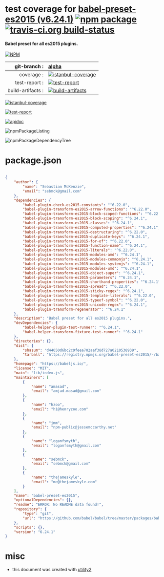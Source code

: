# test coverage for  [babel-preset-es2015 (v6.24.1)](https://babeljs.io/)  [![npm package](https://img.shields.io/npm/v/npmtest-babel-preset-es2015.svg?style=flat-square)](https://www.npmjs.org/package/npmtest-babel-preset-es2015) [![travis-ci.org build-status](https://api.travis-ci.org/npmtest/node-npmtest-babel-preset-es2015.svg)](https://travis-ci.org/npmtest/node-npmtest-babel-preset-es2015)
#### Babel preset for all es2015 plugins.

[![NPM](https://nodei.co/npm/babel-preset-es2015.png?downloads=true)](https://www.npmjs.com/package/babel-preset-es2015)

| git-branch : | [alpha](https://github.com/npmtest/node-npmtest-babel-preset-es2015/tree/alpha)|
|--:|:--|
| coverage : | [![istanbul-coverage](https://npmtest.github.io/node-npmtest-babel-preset-es2015/build/coverage.badge.svg)](https://npmtest.github.io/node-npmtest-babel-preset-es2015/build/coverage.html/index.html)|
| test-report : | [![test-report](https://npmtest.github.io/node-npmtest-babel-preset-es2015/build/test-report.badge.svg)](https://npmtest.github.io/node-npmtest-babel-preset-es2015/build/test-report.html)|
| build-artifacts : | [![build-artifacts](https://npmtest.github.io/node-npmtest-babel-preset-es2015/glyphicons_144_folder_open.png)](https://github.com/npmtest/node-npmtest-babel-preset-es2015/tree/gh-pages/build)|

[![istanbul-coverage](https://npmtest.github.io/node-npmtest-babel-preset-es2015/build/screenCapture.buildCustomOrg.browser.coverage.html.png)](https://npmtest.github.io/node-npmtest-babel-preset-es2015/build/coverage.html/index.html)

[![test-report](https://npmtest.github.io/node-npmtest-babel-preset-es2015/build/screenCapture.buildCustomOrg.browser.%252Fhome%252Ftravis%252Fbuild%252Fnpmtest%252Fnode-npmtest-babel-preset-es2015%252Ftmp%252Fbuild%252Ftest-report.html.png)](https://npmtest.github.io/node-npmtest-babel-preset-es2015/build/test-report.html)

[![apidoc](https://npmdoc.github.io/node-npmdoc-babel-preset-es2015/build/screenCapture.buildApidoc.browser.%252Fhome%252Ftravis%252Fbuild%252Fnpmdoc%252Fnode-npmdoc-babel-preset-es2015%252Ftmp%252Fbuild%252Fapidoc.html.png)](https://npmdoc.github.io/node-npmdoc-babel-preset-es2015/build/apidoc.html)

![npmPackageListing](https://npmtest.github.io/node-npmtest-babel-preset-es2015/build/screenCapture.npmPackageListing.svg)

![npmPackageDependencyTree](https://npmtest.github.io/node-npmtest-babel-preset-es2015/build/screenCapture.npmPackageDependencyTree.svg)



# package.json

```json

{
    "author": {
        "name": "Sebastian McKenzie",
        "email": "sebmck@gmail.com"
    },
    "dependencies": {
        "babel-plugin-check-es2015-constants": "^6.22.0",
        "babel-plugin-transform-es2015-arrow-functions": "^6.22.0",
        "babel-plugin-transform-es2015-block-scoped-functions": "^6.22.0",
        "babel-plugin-transform-es2015-block-scoping": "^6.24.1",
        "babel-plugin-transform-es2015-classes": "^6.24.1",
        "babel-plugin-transform-es2015-computed-properties": "^6.24.1",
        "babel-plugin-transform-es2015-destructuring": "^6.22.0",
        "babel-plugin-transform-es2015-duplicate-keys": "^6.24.1",
        "babel-plugin-transform-es2015-for-of": "^6.22.0",
        "babel-plugin-transform-es2015-function-name": "^6.24.1",
        "babel-plugin-transform-es2015-literals": "^6.22.0",
        "babel-plugin-transform-es2015-modules-amd": "^6.24.1",
        "babel-plugin-transform-es2015-modules-commonjs": "^6.24.1",
        "babel-plugin-transform-es2015-modules-systemjs": "^6.24.1",
        "babel-plugin-transform-es2015-modules-umd": "^6.24.1",
        "babel-plugin-transform-es2015-object-super": "^6.24.1",
        "babel-plugin-transform-es2015-parameters": "^6.24.1",
        "babel-plugin-transform-es2015-shorthand-properties": "^6.24.1",
        "babel-plugin-transform-es2015-spread": "^6.22.0",
        "babel-plugin-transform-es2015-sticky-regex": "^6.24.1",
        "babel-plugin-transform-es2015-template-literals": "^6.22.0",
        "babel-plugin-transform-es2015-typeof-symbol": "^6.22.0",
        "babel-plugin-transform-es2015-unicode-regex": "^6.24.1",
        "babel-plugin-transform-regenerator": "^6.24.1"
    },
    "description": "Babel preset for all es2015 plugins.",
    "devDependencies": {
        "babel-helper-plugin-test-runner": "^6.24.1",
        "babel-helper-transform-fixture-test-runner": "^6.24.1"
    },
    "directories": {},
    "dist": {
        "shasum": "d44050d6bc2c9feea702aaf38d727a0210538939",
        "tarball": "https://registry.npmjs.org/babel-preset-es2015/-/babel-preset-es2015-6.24.1.tgz"
    },
    "homepage": "https://babeljs.io/",
    "license": "MIT",
    "main": "lib/index.js",
    "maintainers": [
        {
            "name": "amasad",
            "email": "amjad.masad@gmail.com"
        },
        {
            "name": "hzoo",
            "email": "hi@henryzoo.com"
        },
        {
            "name": "jmm",
            "email": "npm-public@jessemccarthy.net"
        },
        {
            "name": "loganfsmyth",
            "email": "loganfsmyth@gmail.com"
        },
        {
            "name": "sebmck",
            "email": "sebmck@gmail.com"
        },
        {
            "name": "thejameskyle",
            "email": "me@thejameskyle.com"
        }
    ],
    "name": "babel-preset-es2015",
    "optionalDependencies": {},
    "readme": "ERROR: No README data found!",
    "repository": {
        "type": "git",
        "url": "https://github.com/babel/babel/tree/master/packages/babel-preset-es2015"
    },
    "scripts": {},
    "version": "6.24.1"
}
```



# misc
- this document was created with [utility2](https://github.com/kaizhu256/node-utility2)
